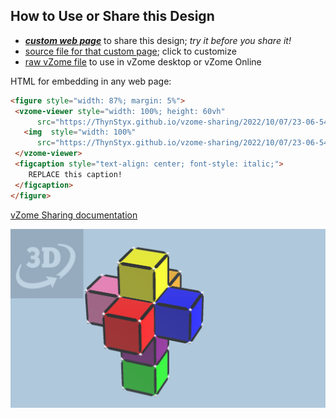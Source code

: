 
## How to Use or Share this Design

 - [***custom web page***][post] to share this design; *try it before you share it!*
 - [source file for that custom page][source]; click to customize
 - [raw vZome file][raw] to use in vZome desktop or vZome Online
 
 HTML for embedding in any web page:
 ```html
<figure style="width: 87%; margin: 5%">
  <vzome-viewer style="width: 100%; height: 60vh"
       src="https://ThynStyx.github.io/vzome-sharing/2022/10/07/23-06-54-Coloured-Tesseract/Coloured-Tesseract.vZome" >
    <img  style="width: 100%"
       src="https://ThynStyx.github.io/vzome-sharing/2022/10/07/23-06-54-Coloured-Tesseract/Coloured-Tesseract.png" >
  </vzome-viewer>
  <figcaption style="text-align: center; font-style: italic;">
     REPLACE this caption!
  </figcaption>
</figure>
 ```

[vZome Sharing documentation](https://vzome.github.io/vzome/sharing.html#how-it-works)

![Image](<Coloured-Tesseract.png>)


[post]: <https://ThynStyx.github.io/vzome-sharing/2022/10/07/Coloured-Tesseract-23-06-54.html>
[source]: <https://github.com/ThynStyx/vzome-sharing/edit/main/_posts/2022-10-07-Coloured-Tesseract-23-06-54.md>
[raw]: <https://raw.githubusercontent.com/ThynStyx/vzome-sharing/main/2022/10/07/23-06-54-Coloured-Tesseract/Coloured-Tesseract.vZome>